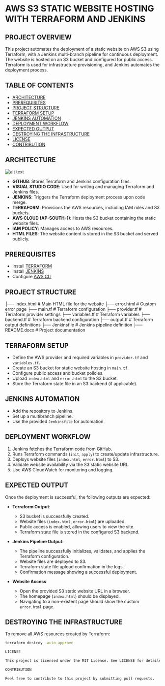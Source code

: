 # AWS S3 STATIC WEBSITE HOSTING WITH TERRAFORM AND JENKINS


## PROJECT OVERVIEW

This project automates the deployment of a static website on AWS S3 using Terraform, with a Jenkins multi-branch pipeline for continuous deployment. The website is hosted on an S3 bucket and configured for public access. Terraform is used for infrastructure provisioning, and Jenkins automates the deployment process.

## TABLE OF CONTENTS

- [ARCHITECTURE](#architecture)
- [PREREQUISITES](#prerequisites)
- [PROJECT STRUCTURE](#project-structure)
- [TERRAFORM SETUP](#terraform-setup)
- [JENKINS AUTOMATION](#jenkins-automation)
- [DEPLOYMENT WORKFLOW](#deployment-workflow)
- [EXPECTED OUTPUT](#expected-output)
- [DESTROYING THE INFRASTRUCTURE](#destroying-the-infrastructure)
- [LICENSE](#license)
- [CONTRIBUTION](#contribution)

## ARCHITECTURE

![alt text](terraform_s3.drawio.png)

- **GITHUB**: Stores Terraform and Jenkins configuration files.
- **VISUAL STUDIO CODE**: Used for writing and managing Terraform and Jenkins files.
- **JENKINS**: Triggers the Terraform deployment process upon code merge.
- **TERRAFORM**: Provisions the AWS resources, including IAM roles and S3 buckets.
- **AWS CLOUD (AP-SOUTH-1)**: Hosts the S3 bucket containing the static website files.
- **IAM POLICY**: Manages access to AWS resources.
- **HTML FILES**: The website content is stored in the S3 bucket and served publicly.

## PREREQUISITES

- Install [TERRAFORM](https://developer.hashicorp.com/terraform/downloads)
- Install [JENKINS](https://www.jenkins.io/doc/book/installing/)
- Configure [AWS CLI](https://docs.aws.amazon.com/cli/latest/userguide/install-cliv2.html)

## PROJECT STRUCTURE

├── index.html # Main HTML file for the website 
├── error.html # Custom error page 
├── main.tf # Terraform configuration 
├── provider.tf # Terraform provider settings 
├── variables.tf # Terraform variables 
├── backend.tf # Terraform backend configuration 
├── output.tf # Terraform output definitions 
├── Jenkinsfile # Jenkins pipeline definition 
├── README.docx # Project documentation

## TERRAFORM SETUP

- Define the AWS provider and required variables in `provider.tf` and `variables.tf`.
- Create an S3 bucket for static website hosting in `main.tf`.
- Configure public access and bucket policies.
- Upload `index.html` and `error.html` to the S3 bucket.
- Store the Terraform state file in an S3 backend (if applicable).

## JENKINS AUTOMATION

- Add the repository to Jenkins.
- Set up a multibranch pipeline.
- Use the provided `Jenkinsfile` for automation.

## DEPLOYMENT WORKFLOW

1. Jenkins fetches the Terraform code from GitHub.
2. Runs Terraform commands (`init`, `apply`) to create/update infrastructure.
3. Deploys website files (`index.html`, `error.html`) to S3.
4. Validate website availability via the S3 static website URL.
5. Use AWS CloudWatch for monitoring and logging.

## EXPECTED OUTPUT

Once the deployment is successful, the following outputs are expected:

- **Terraform Output**:

  - S3 bucket is successfully created.
  - Website files (`index.html`, `error.html`) are uploaded.
  - Public access is enabled, allowing users to view the site.
  - Terraform state file is stored in the configured S3 backend.

- **Jenkins Pipeline Output**:

  - The pipeline successfully initializes, validates, and applies the Terraform configuration.
  - Website files are deployed to S3.
  - Terraform state file upload confirmation in the logs.
  - Confirmation message showing a successful deployment.

- **Website Access**:

  - Open the provided S3 static website URL in a browser.
  - The homepage (`index.html`) should be displayed.
  - Navigating to a non-existent page should show the custom `error.html` page.

## DESTROYING THE INFRASTRUCTURE

To remove all AWS resources created by Terraform:
```sh
terraform destroy -auto-approve

LICENSE

This project is licensed under the MIT License. See LICENSE for details.

CONTRIBUTION

Feel free to contribute to this project by submitting pull requests.